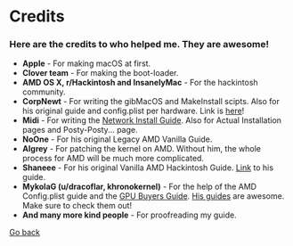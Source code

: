 # Credits

### Here are the credits to who helped me. They are awesome!

* **Apple** - For making macOS at first.
* **Clover team** - For making the boot-loader.
* **AMD OS X, r/Hackintosh and InsanelyMac** - For the hackintosh community.
* **CorpNewt** - For writing the gibMacOS and MakeInstall scipts. Also for his original guide and config.plist per hardware. Link is [here](https://hackintosh.gitbook.io/-r-hackintosh-vanilla-desktop-guide/)!
* **Midi** - For writing the [Network Install Guide](https://internet-install.gitbook.io/macos-internet-install/). Also for Actual Installation pages and Posty-Posty... page.
* **NoOne** - For his original Legacy AMD Vanilla Guide.
* **Algrey** - For patching the kernel on AMD. Without him, the whole process for AMD will be much more complicated.
* **Shaneee** - For his original Vanilla AMD Hackintosh Guide. [Link](https://vanilla.amd-osx.com) to his guide.
* **MykolaG \(u/dracoflar, khronokernel\)** - For the help of the AMD Config.plist guide and the [GPU Buyers Guide](https://khronokernel-3.gitbook.io/catalina-gpu-buyers-guide/). [His guides](https://github.com/khronokernel) are awesome. Make sure to check them out!
* **And many more kind people** - For proofreading my guide.

<a href="#" onclick="window.history.back()">Go back</a>